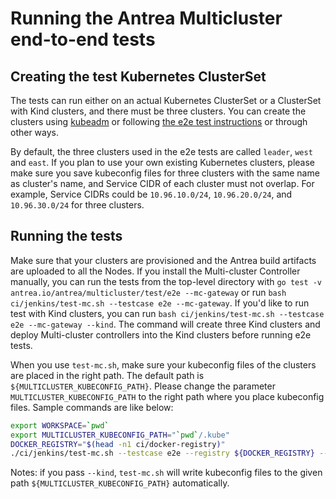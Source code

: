 # Running the Antrea Multicluster end-to-end tests

## Creating the test Kubernetes ClusterSet

The tests can run either on an actual Kubernetes ClusterSet or a ClusterSet with
Kind clusters, and there must be three clusters. You can create the clusters
using [kubeadm](https://kubernetes.io/docs/setup/production-environment/tools/kubeadm/create-cluster-kubeadm)
or following [the e2e test instructions](https://github.com/antrea-io/antrea/blob/main/test/e2e/README.md)
or through other ways.

By default, the three clusters used in the e2e tests are called `leader`, `west`
and `east`. If you plan to use your own existing Kubernetes clusters, please make
sure you save kubeconfig files for three clusters with the same name as cluster's
name, and Service CIDR of each cluster must not overlap. For example, Service
CIDRs could be `10.96.10.0/24`, `10.96.20.0/24`, and `10.96.30.0/24` for three clusters.

## Running the tests

Make sure that your clusters are provisioned and the Antrea build artifacts are
uploaded to all the Nodes. If you install the Multi-cluster Controller manually,
you can run the tests from the top-level directory with `go test -v antrea.io/antrea/multicluster/test/e2e --mc-gateway`
or run `bash ci/jenkins/test-mc.sh --testcase e2e --mc-gateway`. If you'd like
to run test with Kind clusters, you can run `bash ci/jenkins/test-mc.sh --testcase e2e --mc-gateway --kind`.
The command will create three Kind clusters and deploy Multi-cluster controllers
into the Kind clusters before running e2e tests.

When you use `test-mc.sh`, make sure your kubeconfig files of the clusters are placed
in the right path. The default path is `${MULTICLUSTER_KUBECONFIG_PATH}`. Please
change the parameter `MULTICLUSTER_KUBECONFIG_PATH` to the right path where you place
kubeconfig files. Sample commands are like below:

```bash
export WORKSPACE=`pwd`
export MULTICLUSTER_KUBECONFIG_PATH="`pwd`/.kube"
DOCKER_REGISTRY="$(head -n1 ci/docker-registry)"
./ci/jenkins/test-mc.sh --testcase e2e --registry ${DOCKER_REGISTRY} --mc-gateway [--kind]
```

Notes: if you pass `--kind`, `test-mc.sh` will write kubeconfig files to the given path
`${MULTICLUSTER_KUBECONFIG_PATH}` automatically.
